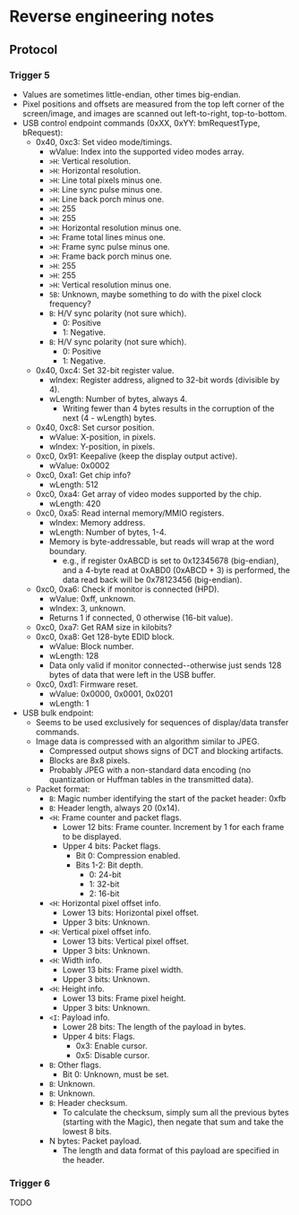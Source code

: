 # Reverse engineering notes


## Protocol


### Trigger 5

 * Values are sometimes little-endian, other times big-endian.
 * Pixel positions and offsets are measured from the top left corner of the
   screen/image, and images are scanned out left-to-right, top-to-bottom.
 * USB control endpoint commands (0xXX, 0xYY: bmRequestType, bRequest):
   * 0x40, 0xc3: Set video mode/timings.
     * wValue: Index into the supported video modes array.
     * `>H`: Vertical resolution.
     * `>H`: Horizontal resolution.
     * `>H`: Line total pixels minus one.
     * `>H`: Line sync pulse minus one.
     * `>H`: Line back porch minus one.
     * `>H`: 255
     * `>H`: 255
     * `>H`: Horizontal resolution minus one.
     * `>H`: Frame total lines minus one.
     * `>H`: Frame sync pulse minus one.
     * `>H`: Frame back porch minus one.
     * `>H`: 255
     * `>H`: 255
     * `>H`: Vertical resolution minus one.
     * `5B`: Unknown, maybe something to do with the pixel clock frequency?
     * `B`: H/V sync polarity (not sure which).
       * 0: Positive
       * 1: Negative.
     * `B`: H/V sync polarity (not sure which).
       * 0: Positive
       * 1: Negative.
   * 0x40, 0xc4: Set 32-bit register value.
     * wIndex: Register address, aligned to 32-bit words (divisible by 4).
     * wLength: Number of bytes, always 4.
       * Writing fewer than 4 bytes results in the corruption of the next (4 -
         wLength) bytes.
   * 0x40, 0xc8: Set cursor position.
     * wValue: X-position, in pixels.
     * wIndex: Y-position, in pixels.
   * 0xc0, 0x91: Keepalive (keep the display output active).
     * wValue: 0x0002
   * 0xc0, 0xa1: Get chip info?
     * wLength: 512
   * 0xc0, 0xa4: Get array of video modes supported by the chip.
     * wLength: 420
   * 0xc0, 0xa5: Read internal memory/MMIO registers.
     * wIndex: Memory address.
     * wLength: Number of bytes, 1-4.
     * Memory is byte-addressable, but reads will wrap at the word boundary.
       * e.g., if register 0xABCD is set to 0x12345678 (big-endian), and a
         4-byte read at 0xABD0 (0xABCD + 3) is performed, the data read back
         will be 0x78123456 (big-endian).
   * 0xc0, 0xa6: Check if monitor is connected (HPD).
     * wValue: 0xff, unknown.
     * wIndex: 3, unknown.
     * Returns 1 if connected, 0 otherwise (16-bit value).
   * 0xc0, 0xa7: Get RAM size in kilobits?
   * 0xc0, 0xa8: Get 128-byte EDID block.
     * wValue: Block number.
     * wLength: 128
     * Data only valid if monitor connected--otherwise just sends 128 bytes of
       data that were left in the USB buffer.
   * 0xc0, 0xd1: Firmware reset.
     * wValue: 0x0000, 0x0001, 0x0201
     * wLength: 1
 * USB bulk endpoint:
   * Seems to be used exclusively for sequences of display/data transfer
     commands.
   * Image data is compressed with an algorithm similar to JPEG.
     * Compressed output shows signs of DCT and blocking artifacts.
     * Blocks are 8x8 pixels.
     * Probably JPEG with a non-standard data encoding (no quantization or
       Huffman tables in the transmitted data).
   * Packet format:
     * `B`: Magic number identifying the start of the packet header: 0xfb
     * `B`: Header length, always 20 (0x14).
     * `<H`: Frame counter and packet flags.
       * Lower 12 bits: Frame counter. Increment by 1 for each frame to be
         displayed.
       * Upper 4 bits: Packet flags.
         * Bit 0: Compression enabled.
         * Bits 1-2: Bit depth.
           * 0: 24-bit
           * 1: 32-bit
           * 2: 16-bit
     * `<H`: Horizontal pixel offset info.
       * Lower 13 bits: Horizontal pixel offset.
       * Upper 3 bits: Unknown.
     * `<H`: Vertical pixel offset info.
       * Lower 13 bits: Vertical pixel offset.
       * Upper 3 bits: Unknown.
     * `<H`: Width info.
       * Lower 13 bits: Frame pixel width.
       * Upper 3 bits: Unknown.
     * `<H`: Height info.
       * Lower 13 bits: Frame pixel height.
       * Upper 3 bits: Unknown.
     * `<I`: Payload info.
       * Lower 28 bits: The length of the payload in bytes.
       * Upper 4 bits: Flags.
         * 0x3: Enable cursor.
         * 0x5: Disable cursor.
     * `B`: Other flags.
       * Bit 0: Unknown, must be set.
     * `B`: Unknown.
     * `B`: Unknown.
     * `B`: Header checksum.
       * To calculate the checksum, simply sum all the previous bytes (starting
         with the Magic), then negate that sum and take the lowest 8 bits.
     * N bytes: Packet payload.
       * The length and data format of this payload are specified in the header.


### Trigger 6

TODO
